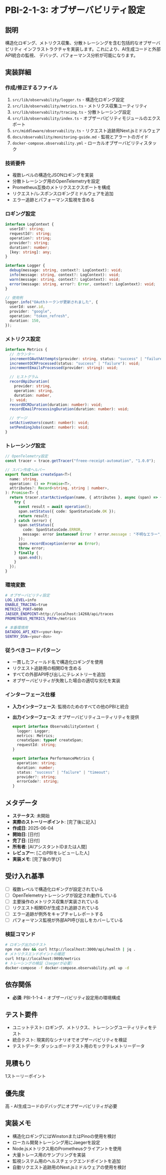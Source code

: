 # PBI-2-1-3: オブザーバビリティ設定

## 説明

構造化ロギング、メトリクス収集、分散トレーシングを含む包括的なオブザーバビリティ
インフラストラクチャを実装します。これにより、AI生成コードと外部API統合の監視、
デバッグ、パフォーマンス分析が可能になります。

## 実装詳細

### 作成/修正するファイル

1. `src/lib/observability/logger.ts` - 構造化ロギング設定
2. `src/lib/observability/metrics.ts` - メトリクス収集ユーティリティ
3. `src/lib/observability/tracing.ts` - 分散トレーシング設定
4. `src/lib/observability/index.ts` - オブザーバビリティモジュールのエクスポート
5. `src/middleware/observability.ts` - リクエスト追跡用Next.jsミドルウェア
6. `docs/observability/monitoring-guide.md` - 監視とアラートのガイド
7. `docker-compose.observability.yml` - ローカルオブザーバビリティスタック

### 技術要件

- 複数レベルの構造化JSONロギングを実装
- 分散トレーシング用のOpenTelemetryを設定
- Prometheus互換のメトリクスエクスポートを構成
- リクエスト/レスポンスロギングミドルウェアを追加
- エラー追跡とパフォーマンス監視を含める

### ロギング設定

```typescript
interface LogContext {
  userId?: string;
  requestId?: string;
  operation?: string;
  provider?: string;
  duration?: number;
  [key: string]: any;
}

interface Logger {
  debug(message: string, context?: LogContext): void;
  info(message: string, context?: LogContext): void;
  warn(message: string, context?: LogContext): void;
  error(message: string, error?: Error, context?: LogContext): void;
}

// 使用例
logger.info("OAuthトークンが更新されました", {
  userId: user.id,
  provider: "google",
  operation: "token_refresh",
  duration: 150,
});
```

### メトリクス設定

```typescript
interface Metrics {
  // カウンター
  incrementOAuthAttempts(provider: string, status: "success" | "failure"): void;
  incrementOCRProcessed(status: "success" | "failure"): void;
  incrementEmailsProcessed(provider: string): void;

  // ヒストグラム
  recordApiDuration(
    provider: string,
    operation: string,
    duration: number,
  ): void;
  recordOCRDuration(duration: number): void;
  recordEmailProcessingDuration(duration: number): void;

  // ゲージ
  setActiveUsers(count: number): void;
  setPendingJobs(count: number): void;
}
```

### トレーシング設定

```typescript
// OpenTelemetry設定
const tracer = trace.getTracer("freee-receipt-automation", "1.0.0");

// スパン作成ヘルパー
export function createSpan<T>(
  name: string,
  operation: () => Promise<T>,
  attributes?: Record<string, string | number>,
): Promise<T> {
  return tracer.startActiveSpan(name, { attributes }, async (span) => {
    try {
      const result = await operation();
      span.setStatus({ code: SpanStatusCode.OK });
      return result;
    } catch (error) {
      span.setStatus({
        code: SpanStatusCode.ERROR,
        message: error instanceof Error ? error.message : "不明なエラー",
      });
      span.recordException(error as Error);
      throw error;
    } finally {
      span.end();
    }
  });
}
```

### 環境変数

```bash
# オブザーバビリティ設定
LOG_LEVEL=info
ENABLE_TRACING=true
METRICS_PORT=9090
JAEGER_ENDPOINT=http://localhost:14268/api/traces
PROMETHEUS_METRICS_PATH=/metrics

# 本番環境用
DATADOG_API_KEY=<your-key>
SENTRY_DSN=<your-dsn>
```

### 従うべきコードパターン

- 一貫したフィールド名で構造化ロギングを使用
- リクエスト追跡用の相関IDを含める
- すべての外部API呼び出しにテレメトリーを追加
- オブザーバビリティが失敗した場合の適切な劣化を実装

### インターフェース仕様

- **入力インターフェース**: 監視のためのすべての他のPBIと統合
- **出力インターフェース**: オブザーバビリティユーティリティを提供

  ```typescript
  export interface ObservabilityContext {
    logger: Logger;
    metrics: Metrics;
    createSpan: typeof createSpan;
    requestId: string;
  }

  export interface PerformanceMetrics {
    operation: string;
    duration: number;
    status: "success" | "failure" | "timeout";
    provider?: string;
    errorCode?: string;
  }
  ```

## メタデータ

- **ステータス**: 未開始
- **実際のストーリーポイント**: [完了後に記入]
- **作成日**: 2025-06-04
- **開始日**: [日付]
- **完了日**: [日付]
- **所有者**: [AIアシスタントIDまたは人間]
- **レビュアー**: [このPBIをレビューした人]
- **実装メモ**: [完了後の学び]

## 受け入れ基準

- [ ] 複数レベルで構造化ロギングが設定されている
- [ ] OpenTelemetryトレーシングが設定され動作している
- [ ] 主要操作のメトリクス収集が実装されている
- [ ] リクエスト相関IDが生成され追跡されている
- [ ] エラー追跡が例外をキャプチャしレポートする
- [ ] パフォーマンス監視が外部API呼び出しをカバーしている

### 検証コマンド

```bash
# ロギング出力のテスト
npm run dev && curl http://localhost:3000/api/health | jq .
# メトリクスエンドポイントの確認
curl http://localhost:9090/metrics
# トレーシングの検証（Jaegerが必要）
docker-compose -f docker-compose.observability.yml up -d
```

## 依存関係

- **必須**: PBI-1-1-4 - オブザーバビリティ設定用の環境構成

## テスト要件

- ユニットテスト: ロギング、メトリクス、トレーシングユーティリティをテスト
- 統合テスト: 現実的なシナリオでオブザーバビリティを検証
- テストデータ: ダッシュボードテスト用のモックテレメトリーデータ

## 見積もり

1ストーリーポイント

## 優先度

高 - AI生成コードのデバッグにオブザーバビリティが必要

## 実装メモ

- 構造化ロギングにはWinstonまたはPinoの使用を検討
- ローカル開発トレーシング用にJaegerを設定
- Node.jsメトリクス用のPrometheusクライアントを使用
- 大量トレース用のサンプリングを実装
- 監視システム用のヘルスチェックエンドポイントを追加
- 自動リクエスト追跡用のNext.jsミドルウェアの使用を検討
